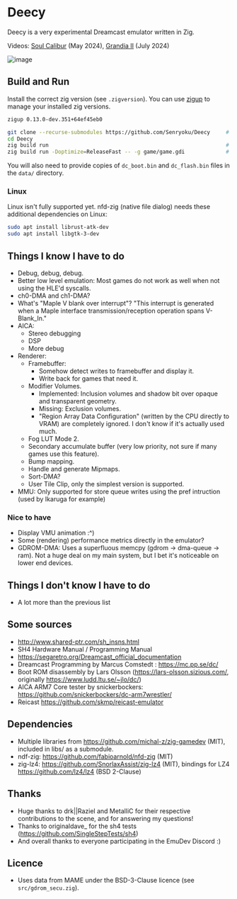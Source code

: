 # Deecy

Deecy is a very experimental Dreamcast emulator written in Zig.

Videos: [Soul Calibur](https://www.youtube.com/watch?v=IuY1Qi1YygM) (May 2024), [Grandia II](https://www.youtube.com/watch?v=YQG3SSVfeis) (July 2024)

![image](https://github.com/user-attachments/assets/cf0027bb-b136-45d3-bec9-623c407660fa)

## Build and Run

Install the correct zig version (see `.zigversion`). You can use [zigup](https://github.com/marler8997/zigup) to manage your installed zig versions.

```sh
zigup 0.13.0-dev.351+64ef45eb0
```

```sh
git clone --recurse-submodules https://github.com/Senryoku/Deecy     # Clone the repo and its submodules
cd Deecy
zig build run                                                        # Build and run in debug mode without any argument
zig build run -Doptimize=ReleaseFast -- -g game/game.gdi             # Build and run in release mode and loads a gdi
```

You will also need to provide copies of `dc_boot.bin` and `dc_flash.bin` files in the `data/` directory.

### Linux 

Linux isn't fully supported yet.
nfd-zig (native file dialog) needs these additional dependencies on Linux:
```sh
sudo apt install librust-atk-dev
sudo apt install libgtk-3-dev
```

## Things I know I have to do

-   Debug, debug, debug.
-   Better low level emulation: Most games do not work as well when not using the HLE'd syscalls.
-   ch0-DMA and ch1-DMA?
-   What's "Maple V blank over interrupt"?
    "This interrupt is generated when a Maple interface transmission/reception operation spans V-Blank_In."
-   AICA:
    -   Stereo debugging
    -   DSP
    -   More debug
-   Renderer:
    -   Framebuffer:
        -   Somehow detect writes to framebuffer and display it.
        -   Write back for games that need it.
    -   Modifier Volumes.
        -   Implemented: Inclusion volumes and shadow bit over opaque and transparent geometry.
        -   Missing: Exclusion volumes.
        -   "Region Array Data Configuration" (written by the CPU directly to VRAM) are completely ignored. I don't know if it's actually used much.
    -   Fog LUT Mode 2.
    -   Secondary accumulate buffer (very low priority, not sure if many games use this feature).
    -   Bump mapping.
    -   Handle and generate Mipmaps.
    -   Sort-DMA?
    -   User Tile Clip, only the simplest version is supported.
-   MMU: Only supported for store queue writes using the pref intruction (used by Ikaruga for example)  

### Nice to have

-   Display VMU animation :^)
-   Some (rendering) performance metrics directly in the emulator?
-   GDROM-DMA: Uses a superfluous memcpy (gdrom -> dma-queue -> ram). Not a huge deal on my main system, but I bet it's noticeable on lower end devices.

## Things I don't know I have to do

-   A lot more than the previous list

## Some sources

-   http://www.shared-ptr.com/sh_insns.html
-   SH4 Hardware Manual / Programming Manual
-   https://segaretro.org/Dreamcast_official_documentation
-   Dreamcast Programming by Marcus Comstedt : https://mc.pp.se/dc/
-   Boot ROM disassembly by Lars Olsson (https://lars-olsson.sizious.com/, originally https://www.ludd.ltu.se/~jlo/dc/)
-   AICA ARM7 Core tester by snickerbockers: https://github.com/snickerbockers/dc-arm7wrestler/
-   Reicast https://github.com/skmp/reicast-emulator

## Dependencies

-   Multiple libraries from https://github.com/michal-z/zig-gamedev (MIT), included in libs/ as a submodule.
-   ndf-zig: https://github.com/fabioarnold/nfd-zig (MIT)
-   zig-lz4: https://github.com/SnorlaxAssist/zig-lz4 (MIT), bindings for LZ4 https://github.com/lz4/lz4 (BSD 2-Clause)

## Thanks

-   Huge thanks to drk||Raziel and MetalliC for their respective contributions to the scene, and for answering my questions!
-   Thanks to originaldave\_ for the sh4 tests (https://github.com/SingleStepTests/sh4)
-   And overall thanks to everyone participating in the EmuDev Discord :)

## Licence

-   Uses data from MAME under the BSD-3-Clause licence (see `src/gdrom_secu.zig`).
